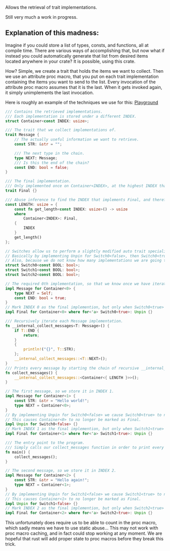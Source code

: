 Allows the retrieval of trait implementations.

Still very much a work in progress.

## Explanation of this madness:
Imagine if you could store a list of types, consts, and functions, all at compile time.
There are various ways of accomplishing that, but now what if instead you could automatically generate that list from desired items located anywhere in your crate?
It is possible, using this crate.

How? Simple, we create a trait that holds the items we want to collect. Then we use an attribute proc macro, that you put on each trait implementation containing the items you want to send to the list.
Every invocation of the attribute proc macro assumes that it is the last. When it gets invoked again, it simply unimplements the last invocation.

Here is roughly an example of the techniques we use for this: [Playground](https://play.rust-lang.org/?version=stable&mode=debug&edition=2024&gist=575d81e8174d148d03a9ac906be03b60)
```rust
/// Contains the retrieved implementations.
/// Each implementation is stored under a different INDEX.
struct Container<const INDEX: usize>;

/// The trait that we collect implementations of.
trait Message {
    // The actually useful information we want to retrieve.
    const STR: &str = "";

    /// The next type in the chain.
    type NEXT: Message;
    /// Is this the end of the chain?
    const END: bool = false;
}

/// The final implementation.
/// Only implemented once on Container<INDEX>, at the highest INDEX that implements Message.
trait Final {}

/// Abuse inference to find the INDEX that implements Final, and therefore is the highest index.
const LENGTH: usize = {
    const fn get_length<const INDEX: usize>() -> usize
    where
        Container<INDEX>: Final,
    {
        INDEX
    }
    get_length()
};

// Switches allow us to perform a slightly modified auto trait specialisation. (https://github.com/coolcatcoder/rust_techniques/issues/1)
// Basically by implementing Unpin for Switch0<false>, then Switch0<true> is no longer Unpin.
// Also, because we do not know how many implementations we are going to collect, we generate 1000 switches by default.
struct Switch0<const BOOL: bool>;
struct Switch1<const BOOL: bool>;
struct Switch2<const BOOL: bool>;

// The required 0th implementation, so that we know once we have iterated over every implementation.
impl Message for Container<0> {
    type NEXT = Self;
    const END: bool = true;
}
// Mark INDEX 0 as the final implemention, but only when Switch0<true> implements unpin.
impl Final for Container<0> where for<'a> Switch0<true>: Unpin {}

/// Recursively iterate each Message implementation.
fn __internal_collect_messages<T: Message>() {
    if T::END {
        return;
    }
    {
        println!("{}", T::STR);
    };
    __internal_collect_messages::<T::NEXT>();
}
/// Prints every message by starting the chain of recursive __internal_collect_messages calls.
fn collect_messages() {
    __internal_collect_messages::<Container<{ LENGTH }>>();
}

// The first message, so we store it in INDEX 1.
impl Message for Container<1> {
    const STR: &str = "Hello world!";
    type NEXT = Container<0>;
}
// By implementing Unpin for Switch0<false> we cause Switch0<true> to not implement Unpin.
// This causes Container<0> to no longer be marked as Final.
impl Unpin for Switch0<false> {}
// Mark INDEX 1 as the final implemention, but only when Switch1<true> implements unpin.
impl Final for Container<1> where for<'a> Switch1<true>: Unpin {}

/// The entry point to the program.
/// Simply calls our collect_messages function in order to print every collected message.
fn main() {
    collect_messages();
}

// The second message, so we store it in INDEX 2.
impl Message for Container<2> {
    const STR: &str = "Hello again!";
    type NEXT = Container<1>;
}
// By implementing Unpin for Switch1<false> we cause Switch1<true> to not implement Unpin.
// This causes Container<1> to no longer be marked as Final.
impl Unpin for Switch1<false> {}
// Mark INDEX 2 as the final implemention, but only when Switch2<true> implements unpin.
impl Final for Container<2> where for<'a> Switch2<true>: Unpin {}
```
This unfortunately does require us to be able to count in the proc macro, which sadly means we have to use static abuse...
This may not work with proc macro caching, and in fact could stop working at any moment. We are hopeful that rust will add proper state to proc macros before they break this trick.
